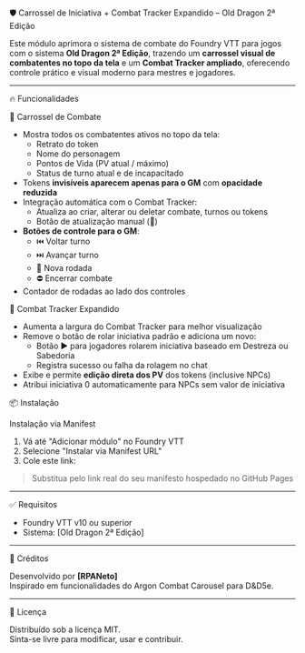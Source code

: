 🛡️ Carrossel de Iniciativa + Combat Tracker Expandido – Old Dragon 2ª Edição

Este módulo aprimora o sistema de combate do Foundry VTT para jogos com o sistema **Old Dragon 2ª Edição**, trazendo um **carrossel visual de combatentes no topo da tela** e um **Combat Tracker ampliado**, oferecendo controle prático e visual moderno para mestres e jogadores.

---

🔥 Funcionalidades

🧭 Carrossel de Combate

- Mostra todos os combatentes ativos no topo da tela:
  - Retrato do token
  - Nome do personagem
  - Pontos de Vida (PV atual / máximo)
  - Status de turno atual e de incapacitado
- Tokens **invisíveis aparecem apenas para o GM** com **opacidade reduzida**
- Integração automática com o Combat Tracker:
  - Atualiza ao criar, alterar ou deletar combate, turnos ou tokens
  - Botão de atualização manual (🔄)
- **Botões de controle para o GM**:
  - ⏮️ Voltar turno
  - ⏭️ Avançar turno
  - 🔁 Nova rodada
  - ⛔ Encerrar combate
- Contador de rodadas ao lado dos controles



🧾 Combat Tracker Expandido

- Aumenta a largura do Combat Tracker para melhor visualização
- Remove o botão de rolar iniciativa padrão e adiciona um novo:
  - Botão ► para jogadores rolarem iniciativa baseado em Destreza ou Sabedoria
  - Registra sucesso ou falha da rolagem no chat
- Exibe e permite **edição direta dos PV** dos tokens (inclusive NPCs)
- Atribui iniciativa 0 automaticamente para NPCs sem valor de iniciativa



📦 Instalação

Instalação via Manifest

1. Vá até "Adicionar módulo" no Foundry VTT
2. Selecione "Instalar via Manifest URL"
3. Cole este link:


> Substitua pelo link real do seu manifesto hospedado no GitHub Pages

---

✅ Requisitos

- Foundry VTT v10 ou superior
- Sistema: [Old Dragon 2ª Edição]
---

🧙 Créditos

Desenvolvido por **[RPANeto]**  
Inspirado em funcionalidades do Argon Combat Carousel para D&D5e.

---

📝 Licença

Distribuído sob a licença MIT.  
Sinta-se livre para modificar, usar e contribuir.
